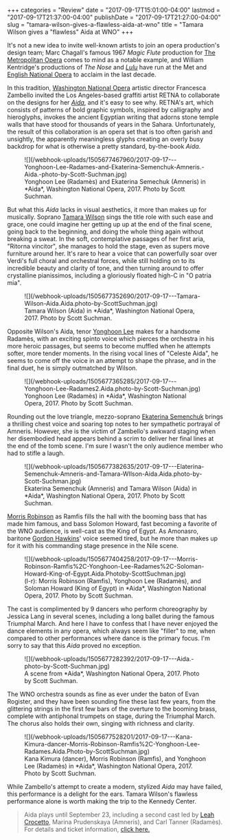 +++
categories = "Review"
date = "2017-09-17T15:01:00-04:00"
lastmod = "2017-09-17T21:37:00-04:00"
publishDate = "2017-09-17T21:27:00-04:00"
slug = "tamara-wilson-gives-a-flawless-aida-at-wno"
title = "Tamara Wilson gives a &quot;flawless&quot; Aida at WNO"
+++

It's not a new idea to invite well-known artists to join an opera production's design team; Marc Chagall's famous 1967 *Magic Flute* production for [The Metropolitan Opera](/scene/companies/the-metropolitan-opera/) comes to mind as a notable example, and William Kentridge's productions of *The Nose* and [*Lulu*](/in-review-lulu-at-eno/) have run at the Met and [English National Opera](/scene/companies/english-national-opera/) to acclaim in the last decade. 

In this tradition, [Washington National Opera](/scene/companies/washington-national-opera/) artistic director Francesca Zambello invited the Los Angeles-based graffiti artist RETNA to collaborate on the designs for her [*Aida*](http://www.kennedy-center.org/calendar/event/OSOSA), and it's easy to see why. RETNA's art, which consists of patterns of bold graphic symbols, inspired by calligraphy and hieroglyphs, invokes the ancient Egyptian writing that adorns stone temple walls that have stood for thousands of years in the Sahara. Unfortunately, the result of this collaboration is an opera set that is too often garish and unsightly, the apparently meaningless glyphs creating an overly busy backdrop for what is otherwise a pretty standard, by-the-book *Aida*.

<figure data-type="image">
![](/webhook-uploads/1505677467960/2017-09-17---Yonghoon-Lee-Radames-and-Ekaterina-Semenchuk-Amneris.-Aida.-photo-by-Scott-Suchman.jpg)
<figcaption>Yonghoon Lee (Radamès) and Ekaterina Semechuk (Amneris) in *Aida*, Washington National Opera, 2017. Photo by Scott Suchman.</figcaption>
</figure>

But what this *Aida* lacks in visual aesthetics, it more than makes up for musically. Soprano [Tamara Wilson](/scene/people/tamara-wilson/) sings the title role with such ease and grace, one could imagine her getting up up at the end of the final scene, going back to the beginning, and doing the whole thing again without breaking a sweat. In the soft, contemplative passages of her first aria, "Ritorna vincitor", she manages to hold the stage, even as supers move furniture around her. It's rare to hear a voice that can powerfully soar over Verdi's full choral and orchestral forces, while still holding on to its incredible beauty and clarity of tone, and then turning around to offer crystalline pianissimos, including a gloriously floated high-C in "O patria mia".

<figure data-type="image">
![](/webhook-uploads/1505677352690/2017-09-17---Tamara-Wilson-Aida.Aida.photo-by-ScottSuchman.jpg)
<figcaption>Tamara Wilson (Aida) in *Aida*, Washington National Opera, 2017. Photo by Scott Suchman.</figcaption>
</figure>

Opposite Wilson's Aida, tenor [Yonghoon Lee](/scene/people/yonghoon-lee/) makes for a handsome Radamès, with an exciting spinto voice which pierces the orchestra in his more heroic passages, but seems to become muffled when he attempts softer, more tender moments. In the rising vocal lines of "Celeste Aida", he seems to come off the voice in an attempt to shape the phrase, and in the final duet, he is simply outmatched by Wilson. 

<figure data-type="image">
![](/webhook-uploads/1505677365285/2017-09-17---Yonghoon-Lee-Radames2.Aida.photo-by-Scott-Suchman.jpg)
<figcaption>Yonghoon Lee (Radamès) in *Aida*, Washington National Opera, 2017. Photo by Scott Suchman.</figcaption>
</figure>

Rounding out the love triangle, mezzo-soprano [Ekaterina Semenchuk](/scene/people/ekaterina-semenchuk/) brings a thrilling chest voice and soaring top notes to her sympathetic portrayal of Amneris. However, she is the victim of Zambello's awkward staging when her disembodied head appears behind a scrim to deliver her final lines at the end of the tomb scene. I'm sure I wasn't the only audience member who had to stifle a laugh.

<figure data-type="image">
![](/webhook-uploads/1505677382635/2017-09-17---Elaterina-Semenchuk-Amneris-and-Tamara-WIlson-Aida.Aida.photo-by-Scott-Suchman.jpg)
<figcaption>Ekaterina Semenchuk (Amneris) and Tamara Wilson (Aida) in *Aida*, Washington National Opera, 2017. Photo by Scott Suchman.</figcaption>
</figure>

[Morris Robinson](/scene/people/morris-robinson/) as Ramfis fills the hall with the booming bass that has made him famous, and bass Solomon Howard, fast becoming a favorite of the WNO audience, is well-cast as the King of Egypt.  As Amonasro, baritone [Gordon Hawkins](/scene/people/gordon-hawkins/)' voice seemed tired, but he more than makes up for it with his commanding stage presence in the Nile scene.

<figure data-type="image">
![](/webhook-uploads/1505677404258/2017-09-17---Morris-Robinson-Ramfis%2C-Yonghoon-Lee-Radames%2C-Soloman-Howard-King-of-Egypt.Aida.Photoby-ScottSuchman.jpg)
<figcaption>(l-r): Morris Robinson (Ramfis), Yonghoon Lee (Radamès), and Soloman Howard (King of Egypt) in *Aida*, Washington National Opera, 2017. Photo by Scott Suchman.</figcaption>
</figure>

The cast is complimented by 9 dancers who perform choreography by Jessica Lang in several scenes, including a long ballet during the famous Triumphal March. And here I have to confess that I have never enjoyed the dance elements in any opera, which always seem like "filler" to me, when compared to other performances where dance is the primary focus. I'm sorry to say that this *Aida* proved no exception.  

<figure data-type="image">
![](/webhook-uploads/1505677282392/2017-09-17---Aida.-photo-by-Scott-Suchman.jpg)
<figcaption>A scene from *Aida*, Washington National Opera, 2017. Photo by Scott Suchman.</figcaption>
</figure>

The WNO orchestra sounds as fine as ever under the baton of Evan Rogister, and they have been sounding fine these last few years, from the glittering strings in the first few bars of the overture to the booming brass, complete with antiphonal trumpets on stage, during the Triumphal March. The chorus also holds their own, singing with richness and clarity.

<figure data-type="image">
![](/webhook-uploads/1505677528201/2017-09-17---Kana-Kimura-dancer-Morris-Robinson-Ramfis%2C-Yonghoon-Lee-Radames.Aida.Photo-by-ScottSuchman.jpg)
<figcaption>Kana Kimura (dancer), Morris Robinson (Ramfis), and Yonghoon Lee (Radamès) in *Aida*, Washington National Opera, 2017. Photo by Scott Suchman.</figcaption>
</figure>

While Zambello's attempt to create a modern, stylized *Aida* may have failed, this performance is a delight for the ears. Tamara Wilson's flawless performance alone is worth making the trip to the Kennedy Center.

>Aida plays until September 23, including a second cast led by [Leah Crocetto](/talking-with-singers-leah-crocetto/), Marina Prudenskaya (Amneris), and Carl Tanner (Radamès). For details and ticket information, [click here.](http://www.kennedy-center.org/calendar/event/OSOSA)

